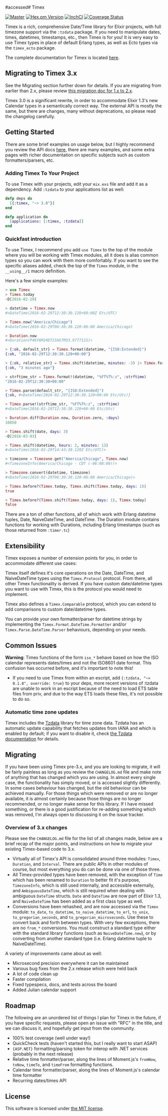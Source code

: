 #accessed# Timex

[![Master](https://travis-ci.org/bitwalker/timex.svg?branch=master)](https://travis-ci.org/bitwalker/timex)
[![Hex.pm Version](http://img.shields.io/hexpm/v/timex.svg?style=flat)](https://hex.pm/packages/timex)
[![InchCI](https://inch-ci.org/github/bitwalker/timex.svg?branch=master)](https://inch-ci.org/github/bitwalker/timex)
[![Coverage Status](https://coveralls.io/repos/github/bitwalker/timex/badge.svg?branch=master)](https://coveralls.io/github/bitwalker/timex?branch=master)

Timex is a rich, comprehensive Date/Time library for Elixir projects, with full timezone support via the `:tzdata` package. If
you need to manipulate dates, times, datetimes, timestamps, etc., then Timex is for you! It is very easy to use Timex types
in place of default Erlang types, as well as Ecto types via the `timex_ecto` package.

The complete documentation for Timex is located [here](https://hexdocs.pm/timex).

## Migrating to Timex 3.x

See the Migrating section further down for details. If you are migrating from earlier than 2.x,
please review [this migration doc for 1.x to 2.x](https://github.com/bitwalker/timex/tree/2.2.1#migrating).

Timex 3.0 is a significant rewrite, in order to accommodate Elixir 1.3's new Calendar types in a semantically
correct way. The external API is mostly the same, but there are changes, many without deprecations, so please
read the changelog carefully.

## Getting Started

There are some brief examples on usage below, but I highly recommend you review the
API docs [here](https://hexdocs.pm/timex), there are many examples, and some extra pages with
richer documentation on specific subjects such as custom formatters/parsers, etc.

### Adding Timex To Your Project

To use Timex with your projects, edit your `mix.exs` file and add it as a dependency. Add `:tzdata` to your applications list as well:

```elixir
defp deps do
  [{:timex, "~> 3.0"}]
end

defp application do
  [applications: [:timex, :tzdata]]
end
```

### Quickfast introduction

To use Timex, I recommend you add `use Timex` to the top of the module where you will be working with Timex modules,
all it does is alias common types so you can work with them more comfortably. If you want to see the specific aliases
added, check the top of the `Timex` module, in the `__using__/1` macro definition.

Here's a few simple examples:

```elixir
> use Timex
> Timex.today
~D[2016-02-29]

> datetime = Timex.now
#<DateTime(2016-02-29T12:30:30.120+00:00Z Etc/UTC)

> Timex.now("America/Chicago")
#<DateTime(2016-02-29T06:30:30.120-06:00 America/Chicago)

> Duration.now
#<Duration(P46Y6M24DT21H57M33.977711S)>

> {:ok, default_str} = Timex.format(datetime, "{ISO:Extended}")
{:ok, "2016-02-29T12:30:30.120+00:00"}

> {:ok, relative_str} = Timex.shift(datetime, minutes: -3) |> Timex.format("{relative}", :relative)
{:ok, "3 minutes ago"}

> strftime_str = Timex.format!(datetime, "%FT%T%:z", :strftime)
"2016-02-29T12:30:30+00:00"

> Timex.parse(default_str, "{ISO:Extended}")
{:ok, #<DateTime(2016-02-29T12:30:30.120+00:00 Etc/Utc)}

> Timex.parse!(strftime_str, "%FT%T%:z", :strftime)
#<DateTime(2016-02-29T12:30:30.120+00:00 Etc/Utc)

> Duration.diff(Duration.now, Duration.zero, :days)
16850

> Timex.shift(date, days: 3)
~D[2016-03-03]

> Timex.shift(datetime, hours: 2, minutes: 13)
#<DateTime(2016-02-29T14:43:30.120Z Etc/UTC)>

> timezone = Timezone.get("America/Chicago", Timex.now)
#<TimezoneInfo(America/Chicago - CDT (-06:00:00))>

> Timezone.convert(datetime, timezone)
#<DateTime(2016-02-29T06:30:30.120-06:00 America/Chicago)>

> Timex.before?(Timex.today, Timex.shift(Timex.today, days: 1))
true

> Timex.before?(Timex.shift(Timex.today, days: 1), Timex.today)
false
```

There are a ton of other functions, all of which work with Erlang datetime tuples, Date, NaiveDateTime, and DateTime. The Duration module contains functions for working with Durations, including Erlang timestamps (such as those returned from `:timer.tc`)

## Extensibility

Timex exposes a number of extension points for you, in order to accommodate different use cases:

Timex itself defines it's core operations on the Date, DateTime, and NaiveDateTime types using the `Timex.Protocol` protocol. From there, all other Timex functionality is derived. If you have custom date/datetime types you want to use with Timex, this is the protocol you would need to implement.

Timex also defines a `Timex.Comparable` protocol, which you can extend to add comparisons to custom date/datetime types.

You can provide your own formatter/parser for datetime strings by implementing the `Timex.Format.DateTime.Formatter` and/or `Timex.Parse.DateTime.Parser` behaviours, depending on your needs.

## Common Issues

**Warning**: Timex functions of the form `iso_*` behave based on how the ISO calendar represents dates/times and not the ISO8601 date format. This confusion has occurred before, and it's important to note this!

- If you need to use Timex from within an escript, add `{:tzdata, "~> 0.1.8", override: true}` to your deps,
  more recent versions of :tzdata are unable to work in an escript because of the need to load ETS table files
  from priv, and due to the way ETS loads these files, it's not possible to do so.

### Automatic time zone updates

Timex includes the [Tzdata](https://github.com/lau/tzdata) library for time zone data. Tzdata has an automatic update capability that fetches updates from IANA and which is enabled by default; if you want to disable it, check [the Tzdata documentation](https://github.com/lau/tzdata#automatic-data-updates) for details.

## Migrating

If you have been using Timex pre-3.x, and you are looking to migrate, it will be fairly painless as long as you review the `CHANGELOG.md` file and make note of anything that has changed which you are using. In almost every single case, the functionality has simply moved, or is accessed slightly differently. In some cases behaviour has changed, but the old behaviour can be achieved manually. For those things which were removed or are no longer available, it is almost certainly because those things are no longer recommended, or no longer make sense for this library. If I have missed something, or there is a good justification for re-adding something which was removed, I'm always open to discussing it on the issue tracker.

### Overview of 3.x changes

Please see the `CHANGELOG.md` file for the list of all changes made, below are a brief recap of the major points, and
instructions on how to migrate your existing Timex-based code to 3.x.

- Virtually all of Timex's API is consolidated around three modules: `Timex`, `Duration`, and `Interval`. There are public APIs in other modules of course, but most everything you do can be done via one of those three.
- All Timex-provided types have been removed, with the exception of `Time` which has been renamed to `Duration` to better fit it's purpose,
`TimezoneInfo`, which is still used internally, and accessible externally, and `AmbiguousDateTime`, which is still required when dealing with ambiguous `DateTime` structs. `Date` and `DateTime` are now part of Elixir 1.3, and `NaiveDateTime` has been added as a first class type as well.
- Conversions have been rehashed, and are now accessed via the `Timex` module: `to_date`, `to_datetime`, `to_naive_datetime`, `to_erl`, `to_unix`, `to_gregorian_seconds`, and `to_gregorian_microseconds`. Use these to convert back and forth between types. With very few exceptions, there are no `from_*` conversions. You must construct a standard type either with the standard library functions (such as `NaiveDateTime.new`), or by converting from another standard type (i.e. Erlang datetime tuple to NaiveDateTime).

A variety of improvements came about as well:

- Microsecond precision everywhere it can be maintained
- Various bug fixes from the 2.x release which were held back
- A lot of code clean up
- Faster compilation
- Fixed typespecs, docs, and tests across the board
- Added Julian calendar support


## Roadmap

The following are an unordered list of things I plan for Timex in the future, if you
have specific requests, please open an issue with "RFC" in the title, and we can discuss
it, and hopefully get input from the community.

- 100% test coverage (well under way!)
- QuickCheck tests (haven't started this, but I really want to start ASAP)
- `{ASP.NET}` formatting/parsing token for interop with .NET services (probably in the next release)
- Relative time formatter/parser, along the lines of Moment.js's `fromNow`, `toNow`, `timeTo`, and `timeFrom` formatting functions.
- Calendar time formatter/parser, along the lines of Moment.js's calendar time formatter
- Recurring dates/times API

## License

This software is licensed under [the MIT license](LICENSE.md).
